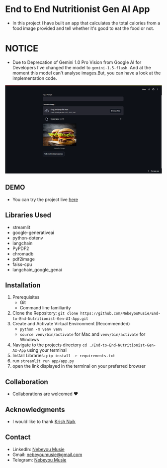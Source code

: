 # End to End Nutritionist Gen AI App
 - In this project I have built an app that calculates the total calories from a food image provided and tell whether it's good to eat the food or not.

# NOTICE
 - Due to Deprecation of Gemini 1.0 Pro Vision from Google AI for Developers I've changed the model to `gemini-1.5-flash`. And at the moment this model can't analyse images.But, you can have a look at the implementation code.

![Competitive Ads Analysis App Image](./images/health%20app.png)

## DEMO
 - You can try the project live [here](https://gen-ai-health-app.streamlit.app/)


## Libraries Used
 - streamlit
 - google-generativeai
 - python-dotenv
 - langchain
 - PyPDF2
 - chromadb
 - pdf2image
 - faiss-cpu
 - langchain_google_genai

## Installation
 1. Prerequisites
    - Git
    - Command line familiarity
 2. Clone the Repository: `git clone https://github.com/NebeyouMusie/End-to-End-Nutritionist-Gen-AI-App.git`
 3. Create and Activate Virtual Environment (Recommended)
    - `python -m venv venv`
    - `source venv/bin/activate` for Mac and `venv/bin/activate` for Windows
 4. Navigate to the projects directory `cd ./End-to-End-Nutritionist-Gen-AI-App` using your terminal
 5. Install Libraries: `pip install -r requirements.txt`
 6. run `streamlit run app/app.py`
 7. open the link displayed in the terminal on your preferred browser

## Collaboration
- Collaborations are welcomed ❤️

## Acknowledgments
 - I would like to thank [Krish Naik](https://www.youtube.com/@krishnaik06)
   
## Contact
 - LinkedIn: [Nebeyou Musie](https://www.linkedin.com/in/nebeyou-musie)
 - Gmail: nebeyoumusie@gmail.com
 - Telegram: [Nebeyou Musie](https://t.me/NebeyouMusie)






